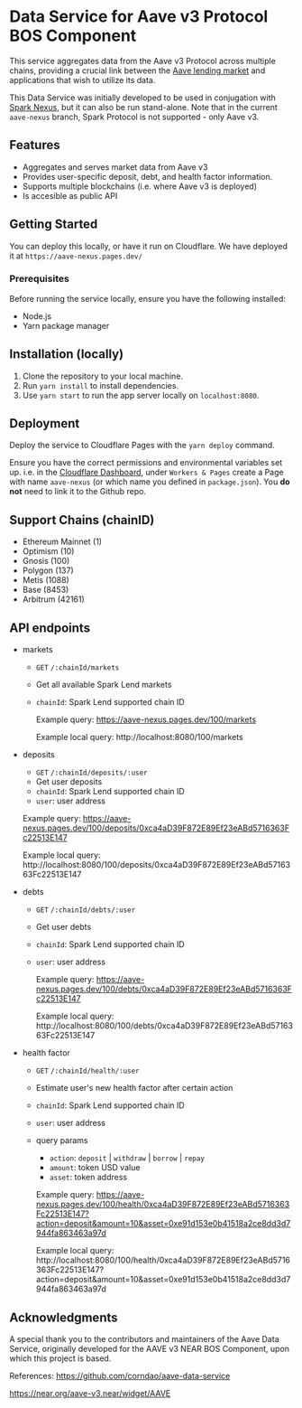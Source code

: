 # Data Service for Aave v3 Protocol BOS Component

This service aggregates data from the Aave v3 Protocol across multiple chains, providing a crucial link between the [Aave lending market](https://github.com/aave) and applications that wish to utilize its data.

This Data Service was initially developed to be used in conjugation with [Spark Nexus](https://github.com/Deepcryptodive/spark-nexus), but it can also be run stand-alone. Note that in the current `aave-nexus` branch, Spark Protocol is not supported - only Aave v3.

## Features

- Aggregates and serves market data from Aave v3
- Provides user-specific deposit, debt, and health factor information.
- Supports multiple blockchains (i.e. where Aave v3 is deployed)
- Is accesible as public API

## Getting Started

You can deploy this locally, or have it run on Cloudflare.
We have deployed it at `https://aave-nexus.pages.dev/`

### Prerequisites

Before running the service locally, ensure you have the following installed:
- Node.js
- Yarn package manager

## Installation (locally)

1. Clone the repository to your local machine.
2. Run `yarn install` to install dependencies.
3. Use `yarn start` to run the app server locally on `localhost:8080`.


## Deployment


Deploy the service to Cloudflare Pages with the `yarn deploy` command. 

Ensure you have the correct permissions and environmental variables set up.
i.e. in the [Cloudflare Dashboard]([url](https://dash.cloudflare.com/)), under `Workers & Pages` create a Page with name `aave-nexus` (or which name you defined in `package.json`). You **do not** need to link it to the Github repo. 

## Support Chains (chainID)


- Ethereum Mainnet (1)
- Optimism (10)
- Gnosis (100)
- Polygon (137)
- Metis (1088)
- Base (8453)
- Arbitrum (42161)


## API endpoints

- markets

  - `GET` `/:chainId/markets`
  - Get all available Spark Lend markets
  - `chainId`: Spark Lend supported chain ID
 
    Example query: https://aave-nexus.pages.dev/100/markets
    
    Example local query: http://localhost:8080/100/markets

- deposits

  - `GET` `/:chainId/deposits/:user`
  - Get user deposits
  - `chainId`: Spark Lend supported chain ID
  - `user`: user address

  Example query: https://aave-nexus.pages.dev/100/deposits/0xca4aD39F872E89Ef23eABd5716363Fc22513E147
  
  Example local query: http://localhost:8080/100/deposits/0xca4aD39F872E89Ef23eABd5716363Fc22513E147

- debts

  - `GET` `/:chainId/debts/:user`
  - Get user debts
  - `chainId`: Spark Lend supported chain ID
  - `user`: user address
 
    Example query: https://aave-nexus.pages.dev/100/debts/0xca4aD39F872E89Ef23eABd5716363Fc22513E147
    
    Example local query: http://localhost:8080/100/debts/0xca4aD39F872E89Ef23eABd5716363Fc22513E147

- health factor
  - `GET` `/:chainId/health/:user`
  - Estimate user's new health factor after certain action
  - `chainId`: Spark Lend supported chain ID
  - `user`: user address
  - query params
    - `action`: `deposit` | `withdraw` | `borrow` | `repay`
    - `amount`: token USD value
    - `asset`: token address
   
    Example query: https://aave-nexus.pages.dev/100/health/0xca4aD39F872E89Ef23eABd5716363Fc22513E147?action=deposit&amount=10&asset=0xe91d153e0b41518a2ce8dd3d7944fa863463a97d
    
    Example local query: http://localhost:8080/100/health/0xca4aD39F872E89Ef23eABd5716363Fc22513E147?action=deposit&amount=10&asset=0xe91d153e0b41518a2ce8dd3d7944fa863463a97d



## Acknowledgments

A special thank you to the contributors and maintainers of the Aave Data Service, originally developed for the AAVE v3 NEAR BOS Component, upon which this project is based.

References:
https://github.com/corndao/aave-data-service

https://near.org/aave-v3.near/widget/AAVE


